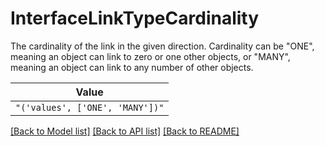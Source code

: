 # InterfaceLinkTypeCardinality

The cardinality of the link in the given direction. Cardinality can be "ONE", meaning an object can
link to zero or one other objects, or "MANY", meaning an object can link to any number of other objects.


| **Value** |
| --------- |
| `"('values', ['ONE', 'MANY'])"` |


[[Back to Model list]](../../README.md#models-v1-link) [[Back to API list]](../../README.md#documentation-for-api-endpoints) [[Back to README]](../../README.md)

